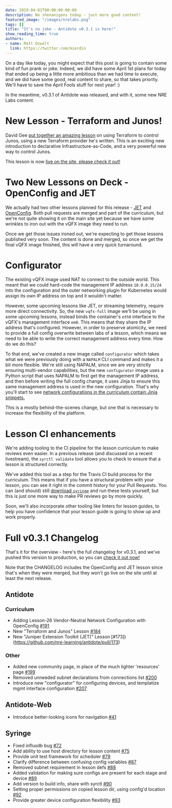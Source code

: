 ```yaml
---
date: 2019-04-01T00:00:00-00:00
description: No shenanigans today - just more good content!
featured_image: "/images/nrelabs.png"
tags: []
title: "It's no joke - Antidote v0.3.1 is here!"
show_reading_time: true
authors:
- name: Matt Oswalt
  link: https://twitter.com/mierdin
---
```


On a day like today, you might expect that this post is going to contain some kind of fun prank or joke. Indeed, we did have some April 1st plans for today that ended up being a little more ambitious than we had time to execute, and we did have some good, real content to share, so that takes priority. We'll have to save the April Fools stuff for next year! :)

In the meantime, v0.3.1 of Antidote was released, and with it, some new NRE Labs content.

# New Lesson - Terraform and Junos!

David Gee [put together an amazing lesson](https://github.com/nre-learning/antidote/pull/184) on using Terraform to control Junos, using a new Terraform provider he's written. This is an exciting new introduction to declarative Infrastructure-as-Code, and a very powerful new way to control Junos.

This lesson is now [live on the site, please check it out!](https://labs.networkreliability.engineering/labs/?lessonId=31&lessonStage=1)

# Two New Lessons on Deck - OpenConfig and JET

We actually had two other lessons planned for this release - [JET](https://github.com/nre-learning/antidote/pull/173) and [OpenConfig](https://github.com/nre-learning/antidote/pull/191). Both pull requests are merged and part of the curriculum, but we're not quite showing it on the main site yet because we have some wrinkles to iron out with the vQFX image they need to run.

Once we get those issues ironed out, we're expecting to get those lessons published very soon. The content is done and merged, so once we get the final vQFX image finished, this will have a very quick turnaround.

# Configurator

The existing vQFX image used NAT to connect to the outside world. This meant that we could hard-code the management IP address `10.0.0.15/24` into the configuration and the outer networking plugin for Kubernetes would assign its own IP address on top and it wouldn't matter.

However, some upcoming lessons like JET, or streaming telemetry, require more direct connectivity. So, the new `vqfx-full` image we'll be using in some upcoming lessons, instead binds the container's `eth0` interface to the vQFX's management interface `em0`. This means that they share the IP address that's configured. However, in order to preserve atomicity, we need to provide a full config overwrite between labs of a lesson, which means we need to be able to write the correct management address every time. How do we do this?

To that end, we've created a new image called `configurator` which takes what we were previously doing with a `NAPALM` CLI command and makes it a bit more flexible. We're still using NAPALM, since we are very strictly ensuring multi-vendor capabilities, but the new `configurator` image uses a Python script that uses NAPALM to first get the management IP address, and then before writing the full config change, it uses Jinja to ensure this same management address is used in the new configuration. That's why you'll start to see [network configurations in the curriculum contain Jinja snippets.](https://github.com/nre-learning/antidote/pull/207)

This is a mostly behind-the-scenes change, but one that is necessary to increase the flexibility of the platform.

# Lesson CI enhancements

We're adding tooling to the CI pipeline for the lesson curriculum to make reviews even easier. In a previous release (and discussed on a recent livestream), the `syrctl validate` tool allows you to check to ensure that a lesson is structured correctly.

We've added this tool as a step for the Travis CI build process for the curriculum. This means that if you have a structural problem with your lesson, you can see it right in the commit history for your Pull Requests. You can (and should) still [download `syringe`](https://github.com/nre-learning/syringe/releases/latest) and run these tests yourself, but this is just one more way to make PR reviews go by more quickly.

Soon, we'll also incorporate other tooling like linters for lesson guides, to help you have confidence that your lesson guide is going to show up and work properly.

# Full v0.3.1 Changelog

That's it for the overview - here's the full changelog for v0.3.1, and we've pushed this version to production, so you can [check it out now!](https://labs.networkreliability.engineering)

Note that the CHANGELOG includes the OpenConfig and JET lesson since that's when they were merged, but they won't go live on the site until at least the next release.

## Antidote

### Curriculum

- Adding Lesson-26 Vendor-Neutral Network Configuration with OpenConfig [#191](https://github.com/nre-learning/antidote/pull/191)
- New "Terraform and Junos" Lesson [#184](https://github.com/nre-learning/antidote/pull/184)
- New "Juniper Extension Toolkit (JET)" Lesson [#173])(https://github.com/nre-learning/antidote/pull/173)

### Other

- Added new community page, in place of the much lighter 'resources' page [#199](https://github.com/nre-learning/antidote/pull/199)
- Removed unneeded subnet declarations from connections list [#200](https://github.com/nre-learning/antidote/pull/200)
- Introduce new "configurator" for configuring devices, and templatize mgmt interface configuration  [#207](https://github.com/nre-learning/antidote/pull/207)

## Antidote-Web

- Introduce better-looking icons for navigation [#41](https://github.com/nre-learning/antidote-web/pull/41)

## Syringe

- Fixed influxdb bug [#72](https://github.com/nre-learning/syringe/pull/72)
- Add ability to use host directory for lesson content [#75](https://github.com/nre-learning/syringe/pull/75)
- Provide unit test framework for scheduler [#79](https://github.com/nre-learning/syringe/pull/79)
- Clarify difference between confusing config variables [#87](https://github.com/nre-learning/syringe/pull/87)
- Removed subnet requirement in lesson defs [#88](https://github.com/nre-learning/syringe/pull/88)
- Added validation for making sure configs are present for each stage and device [#89](https://github.com/nre-learning/syringe/pull/89)
- Add version to build info, share with syrctl [#90](https://github.com/nre-learning/syringe/pull/90)
- Setting proper permissions on copied lesson dir, using config'd location [#92](https://github.com/nre-learning/syringe/pull/92)
- Provide greater device configuration flexibility [#93](https://github.com/nre-learning/syringe/pull/93)